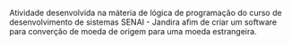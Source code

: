 Atividade desenvolvida na máteria de lógica de programação do curso de desenvolvimento de sistemas SENAI - Jandira afim de criar um software para converção de moeda de origem para uma moeda estrangeira.


